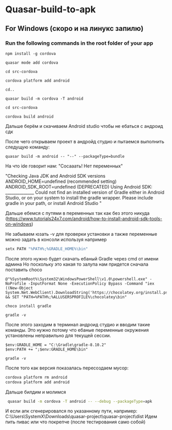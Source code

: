 # Quasar-build-to-apk


## For Windows (скоро и на линукс запилю)

### Run the following commands in the root folder of your app


```batch
npm install -g cordova
```

```batch
quasar mode add cordova
```

```batch
cd src-cordova
```

```batch
cordova platform add android
```

```batch
cd..
```

```batch
quasar build -m cordova -T android
```

```batch
cd src-cordova
```

```batch
cordova build android
```

Дальше берём и скачиваем Android studio чтобы не ебаться с андроид сдк

После чего открываем проект в андройд студио и пытаемся выполнить следущую команду:

```batch
quasar build -m android -- "--" --packageType=bundle
```

На что ide говорит нам: "Сосааать! Нет переменных"

"Checking Java JDK and Android SDK versions
ANDROID_HOME=undefined (recommended setting)
ANDROID_SDK_ROOT=undefined (DEPRECATED)
Using Android SDK: ______________
Could not find an installed version of Gradle either in Android Studio,
or on your system to install the gradle wrapper. Please include gradle
in your path, or install Android Studio
"

Дальше ебемся с путями в переменных так как без этого никуда (https://www.tutorials24x7.com/android/how-to-install-android-sdk-tools-on-windows)

Не забываем юзать -v для проверки установки а также переменные можно задать в консоли используя например
```bash
setx PATH "%PATH%;%GRADLE_HOME%\bin"
```

После этого нужно будет скачать ебаный Gradle через cmd от имени админа
Но поскольку это какая то залупа нам придется сначала поставить choco


```batch
@"%SystemRoot%\System32\WindowsPowerShell\v1.0\powershell.exe" -NoProfile -InputFormat None -ExecutionPolicy Bypass -Command "iex ((New-Object System.Net.WebClient).DownloadString('https://chocolatey.org/install.ps1'))" && SET "PATH=%PATH%;%ALLUSERSPROFILE%\chocolatey\bin"
```
```batch
choco install gradle
```

```batch
gradle -v
```

После этого заходим в терминал андроид студио и вводим такие команды.
Это нужно потому что ебаные переменные окружения установлены неправильно для текущей сессии.

 ```batch
$env:GRADLE_HOME = "C:\Gradle\gradle-8.10.2"
$env:PATH += ";$env:GRADLE_HOME\bin"
```
 ```batch
gradle -v
```

После того как версия показалась пересоздаем мусор:

```bash
cordova platform rm android
cordova platform add android
```

Дальше билдим и молимся

```bash
 quasar build -m cordova -T android -- --debug --packageType=apk
```

И если апк сгенерировался по указанному пути, например:  C:\Users\SystemX\Downloads\quasar-project\quasar-project\dist
Идем пить пивас или что покрепче (после тестирования само собой)

